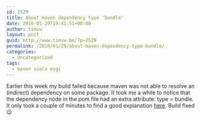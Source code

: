 ```yaml
---
id: 2529
title: About maven dependency type 'bundle'
date: 2016-01-29T19:41:51+00:00
author: timvw
layout: post
guid: http://www.timvw.be/?p=2529
permalink: /2016/01/29/about-maven-dependency-type-bundle/
categories:
  - Uncategorized
tags:
  - maven scala osgi
---
```

Earlier this week my build failed because maven was not able to resolve an (indirect) dependency on some package. It took me a while to notice that the dependency node in the pom file had an extra attribute: type = bundle. It only took a couple of minutes to find a good explanation [here](http://stackoverflow.com/questions/14913615/osgi-bundle-vs-jar-dependency). Build fixed 😉
